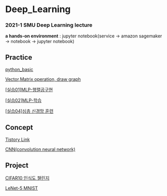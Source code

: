# Deep_Learning
### 2021-1 SMU Deep Learning lecture 

**a hands-on environment** : jupyter notebook(service -> amazon sagemaker -> notebook -> jupyter notebook)

## Practice
[python_basic](https://github.com/sunjungAn/Deep_Learning/blob/master/1.%20python_basic.ipynb)

[Vector,Matrix operation, draw graph](https://github.com/sunjungAn/Deep_Learning/blob/master/2.%20Vector%2C%20Matrix%20operation%2C%20draw%20graph.ipynb)

[[실습01]MLP-행렬곱구현](https://github.com/sunjungAn/Deep_Learning/blob/master/%5B%EC%8B%A4%EC%8A%B501%5DMLP-%ED%96%89%EB%A0%AC%EA%B3%B1%EA%B5%AC%ED%98%84.ipynb)

[[실습02]MLP-학습](https://github.com/sunjungAn/Deep_Learning/blob/master/%5B%EC%8B%A4%EC%8A%B502%5DMLP-%ED%95%99%EC%8A%B5(2).ipynb)

[[실습04]심층 신경망 훈련](https://github.com/sunjungAn/Deep_Learning/tree/master/%5B%EC%8B%A4%EC%8A%B504%5D%EC%8B%AC%EC%B8%B5%EC%8B%A0%EA%B2%BD%EB%A7%9D%20%ED%9B%88%EB%A0%A8)
## Concept
[Tistory Link](https://sunjung.tistory.com/category/%EA%B0%9C%EB%B0%9C%20%EA%B3%B5%EB%B6%80/%EB%94%A5%EB%9F%AC%EB%8B%9D)

[CNN(convolution neural network)](https://github.com/sunjungAn/Deep_Learning/tree/master/concept)

## Project
[CIFAR10 인식도 챌린지](https://github.com/sunjungAn/Deep_Learning/tree/master/CIFAR10_CNN)

[LeNet-5 MNIST](https://github.com/sunjungAn/Deep_Learning/blob/master/LeNet_5.ipynb)
